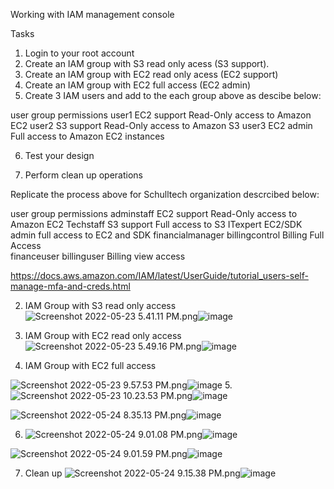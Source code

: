 Working with IAM management console

Tasks

1. Login to your root account
2. Create an IAM group with S3 read only acess (S3 support).
3. Create an IAM group with EC2 read only acess (EC2 support)
4. Create an IAM group with EC2 full access (EC2 admin)
5. Create 3 IAM users and add to the each group above as descibe below:


user      group          permissions
user1     EC2 support     Read-Only access to Amazon EC2
user2     S3 support      Read-Only access to Amazon S3
user3     EC2 admin       Full access to Amazon EC2 instances

6. Test your design

7. Perform clean up operations


Replicate the process above for  Schulltech organization descrcibed below:


user               group                       permissions
adminstaff         EC2 support          Read-Only access to Amazon EC2
Techstaff          S3 support           Full access to S3
ITexpert           EC2/SDK admin        full access to EC2 and SDK
financialmanager     billingcontrol      Billing Full Access  
financeuser          billinguser          Billing view access



https://docs.aws.amazon.com/IAM/latest/UserGuide/tutorial_users-self-manage-mfa-and-creds.html



2. IAM Group with S3 read only access
<img src="blob:chrome-untrusted://media-app/4db84935-9f8a-46e1-9e96-a5f0b90322d3" alt="Screenshot 2022-05-23 5.41.11 PM.png"/>![image](https://user-images.githubusercontent.com/94450478/169868128-df51db36-deab-4ac8-85bb-97b94377acf8.png)

3. IAM Group with EC2 read only access
<img src="blob:chrome-untrusted://media-app/1d71398d-8107-45d2-9b21-b18633eceea7" alt="Screenshot 2022-05-23 5.49.16 PM.png"/>![image](https://user-images.githubusercontent.com/94450478/169869434-47bd0cf2-52a8-4ac8-a894-e3139dfe274f.png)

4. IAM Group with EC2 full access

<img src="blob:chrome-untrusted://media-app/d9a87f48-3170-46c6-aea5-c318a0d6c48a" alt="Screenshot 2022-05-23 9.57.53 PM.png"/>![image](https://user-images.githubusercontent.com/94450478/169905104-1abc2794-ab1e-4d90-b960-2ca63ccef6a7.png)
5.  <img src="blob:chrome-untrusted://media-app/b917f22e-bff9-4b62-8c69-38907699fdf5" alt="Screenshot 2022-05-23 10.23.53 PM.png"/>![image](https://user-images.githubusercontent.com/94450478/169908375-9bc0a961-ff54-4637-b731-e947de44d70c.png)

<img src="blob:chrome-untrusted://media-app/deef3523-1426-4c2a-9f18-ab14791b8206" alt="Screenshot 2022-05-24 8.35.13 PM.png"/>![image](https://user-images.githubusercontent.com/94450478/170122943-01da6a15-b827-4cb2-9995-6b2dee0af0c9.png)

6. <img src="blob:chrome-untrusted://media-app/c4b94ee2-c236-4e1e-999f-54018dab756b" alt="Screenshot 2022-05-24 9.01.08 PM.png"/>![image](https://user-images.githubusercontent.com/94450478/170123116-ce014ebb-ad27-48d8-907d-746b743b0c66.png)

<img src="blob:chrome-untrusted://media-app/9a625475-3bb5-49b5-bac1-9612ef41f84b" alt="Screenshot 2022-05-24 9.01.59 PM.png"/>![image](https://user-images.githubusercontent.com/94450478/170123190-3657b328-9722-4b57-8412-6e927606a41a.png)

7. Clean up
<img src="blob:chrome-untrusted://media-app/63fd6192-2b2f-4ffa-a334-6e92c72891aa" alt="Screenshot 2022-05-24 9.15.38 PM.png"/>![image](https://user-images.githubusercontent.com/94450478/170124242-2d791d5c-d1ca-4622-8325-f1b351b1e35b.png)

